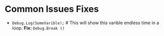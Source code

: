 # Common Issues Fixes

- `Debug.Log(SomeVarible);` # This will show this varible endless time in a loop. **Fix:** `Debug.Break ()`